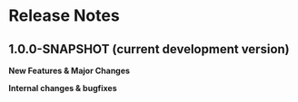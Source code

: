 # Release Notes
<!--start:changelog-header-->
## 1.0.0-SNAPSHOT (current development version)<!--end:changelog-header-->

**New Features & Major Changes**

**Internal changes & bugfixes**
